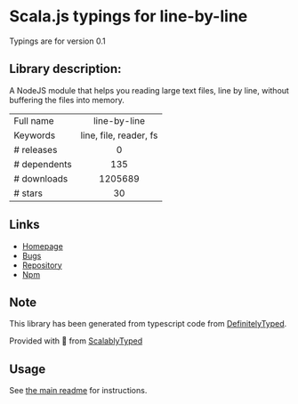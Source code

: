 
# Scala.js typings for line-by-line

Typings are for version 0.1

## Library description:
A NodeJS module that helps you reading large text files, line by line, without buffering the files into memory.

|                    |                 |
| ------------------ | :-------------: |
| Full name          | line-by-line |
| Keywords           | line, file, reader, fs |
| # releases         | 0 |
| # dependents       | 135 |
| # downloads        | 1205689 |
| # stars            | 30 |

## Links
- [Homepage](https://github.com/Osterjour/line-by-line)
- [Bugs](https://github.com/Osterjour/line-by-line/issues)
- [Repository](https://github.com/Osterjour/line-by-line)
- [Npm](https://www.npmjs.com/package/line-by-line)
    


## Note
This library has been generated from typescript code from [DefinitelyTyped](https://definitelytyped.org).

Provided with :purple_heart: from [ScalablyTyped](https://github.com/oyvindberg/ScalablyTyped)

## Usage
See [the main readme](../../readme.md) for instructions.



